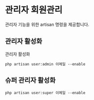 # 관리자 회원관리
관리자 기능을 위한 artisan 명령을 제공합니다.

## 관리자 활성화
관리자 활성화
```
php artisan user:admin 이메일 --enable
```

## 슈퍼 관리자 활성화

```
php artisan user:super 이메일 --enable
```
